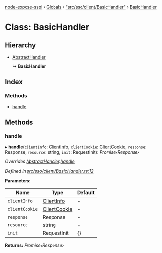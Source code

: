 [node-expose-sspi](../README.md) › [Globals](../globals.md) › ["src/sso/client/BasicHandler"](../modules/_src_sso_client_basichandler_.md) › [BasicHandler](_src_sso_client_basichandler_.basichandler.md)

# Class: BasicHandler

## Hierarchy

* [AbstractHandler](_src_sso_client_abstracthandler_.abstracthandler.md)

  ↳ **BasicHandler**

## Index

### Methods

* [handle](_src_sso_client_basichandler_.basichandler.md#handle)

## Methods

###  handle

▸ **handle**(`clientInfo`: [ClientInfo](_src_sso_client_clientinfo_.clientinfo.md), `clientCookie`: [ClientCookie](_src_sso_client_clientcookie_.clientcookie.md), `response`: Response, `resource`: string, `init`: RequestInit): *Promise‹Response›*

*Overrides [AbstractHandler](_src_sso_client_abstracthandler_.abstracthandler.md).[handle](_src_sso_client_abstracthandler_.abstracthandler.md#abstract-handle)*

*Defined in [src/sso/client/BasicHandler.ts:12](https://github.com/jlguenego/node-expose-sspi/blob/7ca1305/src/sso/client/BasicHandler.ts#L12)*

**Parameters:**

Name | Type | Default |
------ | ------ | ------ |
`clientInfo` | [ClientInfo](_src_sso_client_clientinfo_.clientinfo.md) | - |
`clientCookie` | [ClientCookie](_src_sso_client_clientcookie_.clientcookie.md) | - |
`response` | Response | - |
`resource` | string | - |
`init` | RequestInit | {} |

**Returns:** *Promise‹Response›*
